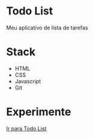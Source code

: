 # Todo List
Meu aplicativo de lista de tarefas

# Stack
  - HTML
  - CSS
  - Javascript
  - Git

# Experimente
[Ir para Todo List](http://todolist.danieldejesus.online/)
